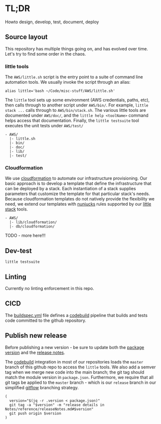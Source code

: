 # TL;DR

Howto design, develop, test, document, deploy

## Source layout

This repository has multiple things going on, and has
evolved over time.  Let's try to find some order in the chaos.

### little tools

The `AWS/little.sh` script is the entry point to a suite of
command line automation tools.  We usually invoke the script
through an alias:
```
alias little='bash ~/Code/misc-stuff/AWS/little.sh'
```

The `little` tool sets up some environment (AWS credentials, paths, etc), 
then calls through to 
another script under `AWS/bin/`.  For example, `little stack ...`
calls through to `AWS/bin/stack.sh`.
The various little tools are documented under `AWS/doc/`, and the
`little help <toolName>` command helps access that documentation.
Finally, the `little testsuite` tool executes the unit tests under `AWS/test/`

```
- AWS/
  |- little.sh
  |- bin/
  |- doc/
  |- lib/
  |- test/
```

### Cloudformation

We use [cloudformation](https://aws.amazon.com/cloudformation/) to automate our infrastructure provisioning.  Our basic approach is to develop a
template that define the infrastructure that can be deployed by a stack.
Each instantiation of a stack supplies parameters that customize the
template for that particular stack's needs.  Because cloudformation
templates do not natively provide the flexibility we need, we extend
our templates with [nunjucks](https://mozilla.github.io/nunjucks/) rules  supported
by our [little stack](https://github.com/frickjack/misc-stuff/blob/dev/AWS/doc/stack.md) tools.


```
- AWS/
  |- lib/cloudformation/
  |- db/cloudformation/
```

TODO - more here!!!


## Dev-test

```
little testsuite
```

## Linting

Currently no linting enforcement in this repo.

## CICD

The [buildspec.yml](../../buildspec.yml) file defines a [codebuild](https://aws.amazon.com/codebuild/) pipeline that builds and tests code committed to the github repository.

## Publish new release

Before publishing a new version - be sure to update both the [package version](../../package.json) and the [release notes](../reference/releaseNotes.md).

The [codebuild](https://aws.amazon.com/codebuild/) integration in
most of our repositories loads the `master` branch of this github
repo to access the `little` tools.  We also add a semver tag
when we merge new code into the main branch; the git tag should match the module version in `package.json`.  Furthermore, we require that all git tags be applied to the `master` branch - which is our `release` branch in our simplified [gitflow](https://datasift.github.io/gitflow/IntroducingGitFlow.html)
branching strategy.

```
(
  version="$(jq -r .version < package.json)"
  git tag -a "$version" -m "release details in Notes/reference/releaseNotes.md#$version"
  git push origin $version
)
```
